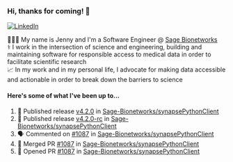 ### Hi, thanks for coming! 👋
[![LinkedIn](https://img.shields.io/badge/-Jenny_V._Medina-0A66C2?style=flat-square?&logo=LinkedIn&logoColor=white)](https://www.linkedin.com/in/jenny-v-medina-a53a0332/)

👩🏻‍💻 My name is Jenny and I'm a Software Engineer @ [Sage Bionetworks](https://sagebionetworks.org/)\
⚕️ I work in the intersection of science and engineering, building and maintaining software for responsible access to medical data in order to facilitate scientific research\
📈 In my work and in my personal life, I advocate for making data accessible and actionable in order to break down the barriers to science

#### Here's some of what I've been up to...

<!--START_SECTION:activity-->
1. 🚀 Published release [v4.2.0](https://github.com/Sage-Bionetworks/synapsePythonClient/releases/tag/v4.2.0) in [Sage-Bionetworks/synapsePythonClient](https://github.com/Sage-Bionetworks/synapsePythonClient)
2. 🚀 Published release [v4.2.0-rc](https://github.com/Sage-Bionetworks/synapsePythonClient/releases/tag/v4.2.0-rc) in [Sage-Bionetworks/synapsePythonClient](https://github.com/Sage-Bionetworks/synapsePythonClient)
3. 🗣 Commented on [#1087](https://github.com/Sage-Bionetworks/synapsePythonClient/pull/1087#issuecomment-2059748239) in [Sage-Bionetworks/synapsePythonClient](https://github.com/Sage-Bionetworks/synapsePythonClient)
4. 🎉 Merged PR [#1087](https://github.com/Sage-Bionetworks/synapsePythonClient/pull/1087) in [Sage-Bionetworks/synapsePythonClient](https://github.com/Sage-Bionetworks/synapsePythonClient)
5. 💪 Opened PR [#1087](https://github.com/Sage-Bionetworks/synapsePythonClient/pull/1087) in [Sage-Bionetworks/synapsePythonClient](https://github.com/Sage-Bionetworks/synapsePythonClient)
<!--END_SECTION:activity-->
